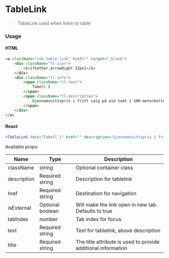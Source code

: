 TableLink
========

> TableLink used when linkin to table
### Usage


#### HTML

```html
<a className="ssb-table-link" href="" target="_blank">
    <div className="tl-icon">
        <i>{feather.arrowRight 22px}</i>
    </div>
    <div className="tl-info">
        <span className="tl-text">
            Tabell 1
        </span>
        <span className="tl-description">
            Gjennomsnittspris i fritt salg på eid tomt i 100-meterbeltet. 2015-2108.
        </span>
    </div>
</a>
```

#### React

```jsx harmony
<TableLink text="Tabell 1" href="" description="Gjennomsnittspris i fritt salg på eid tomt i 100-meterbeltet. 2015-2108." />
```

Available props:

| Name       | Type           | Description  |
| ---------- | ------------- | ----- |
| className   | string | Optional container class|
| description | Required string | Description for tablelink |
| href | Required string| Destination for navigation |
| isExternal | Optional boolean | Will make the link open in new tab. Defaults to true |
| tabIndex | number | Tab index for focus |
| text | Required string | Text for tablelink, above description |
| title | Required string | The title attribute is used to provide additional information |
